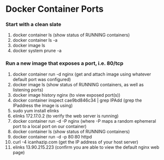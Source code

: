# Docker Container Ports

### Start with a clean slate
1. docker container ls (show status of RUNNING containers)
2. docker container ls -a
3. docker image ls
4. docker system prune -a

### Run a new image that exposes a port, i.e. 80/tcp
1. docker container run -d nginx (get and attach image using whatever default port was configured)
2. docker image ls (show status of RUNNING containers, as well as listening ports)
3. docker image history nginx (to view exposed port(s))
4. docker container inspect cae9bd846c34 | grep IPAdd (grep the IPaddress the image is using)
5. sudo yum install elinks
6. elinks 172.17.0.2 (to verify the web server is running)
7. docker container run -d -P nginx (where -P maps a random ephemeral port to a local port on our container)
8. docker container ls (show status of RUNNING containers)
9. docker container run -d -p 80:80 httpd
10. curl -4 icanhazip.com (get the IP address of your host server)
11. elinks 13.90.215.223 (confirm you are able to view the default nginx web page)